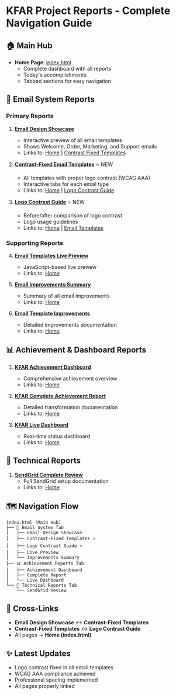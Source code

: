 # KFAR Project Reports - Complete Navigation Guide

## 🏠 Main Hub
- **Home Page**: [index.html](index.html)
  - Complete dashboard with all reports
  - Today's accomplishments
  - Tabbed sections for easy navigation

## 📧 Email System Reports

### Primary Reports
1. **[Email Design Showcase](email-design-showcase.html)**
   - Interactive preview of all email templates
   - Shows Welcome, Order, Marketing, and Support emails
   - Links to: [Home](index.html) | [Contrast Fixed Templates](email-contrast-fixed.html)

2. **[Contrast-Fixed Email Templates](email-contrast-fixed.html)** ⭐ NEW
   - All templates with proper logo contrast (WCAG AAA)
   - Interactive tabs for each email type
   - Links to: [Home](index.html) | [Logo Contrast Guide](logo-contrast-guide.html)

3. **[Logo Contrast Guide](logo-contrast-guide.html)** ⭐ NEW
   - Before/after comparison of logo contrast
   - Logo usage guidelines
   - Links to: [Home](index.html) | [Email Templates](email-contrast-fixed.html)

### Supporting Reports
4. **[Email Templates Live Preview](email-templates-live-preview.html)**
   - JavaScript-based live preview
   - Links to: [Home](index.html)

5. **[Email Improvements Summary](email-improvements-summary.html)**
   - Summary of all email improvements
   - Links to: [Home](index.html)

6. **[Email Template Improvements](EMAIL_TEMPLATE_IMPROVEMENTS.html)**
   - Detailed improvements documentation
   - Links to: [Home](index.html)

## 📊 Achievement & Dashboard Reports

1. **[KFAR Achievement Dashboard](KFAR_ACHIEVEMENT_DASHBOARD.html)**
   - Comprehensive achievement overview
   - Links to: [Home](index.html)

2. **[KFAR Complete Achievement Report](KFAR_COMPLETE_ACHIEVEMENT_REPORT.html)**
   - Detailed transformation documentation
   - Links to: [Home](index.html)

3. **[KFAR Live Dashboard](KFAR_LIVE_DASHBOARD.html)**
   - Real-time status dashboard
   - Links to: [Home](index.html)

## 🔧 Technical Reports

1. **[SendGrid Complete Review](SENDGRID_COMPLETE_REVIEW.html)**
   - Full SendGrid setup documentation
   - Links to: [Home](index.html)

## 🗺️ Navigation Flow

```
index.html (Main Hub)
├── 📧 Email System Tab
│   ├── Email Design Showcase
│   ├── Contrast-Fixed Templates ⭐
│   ├── Logo Contrast Guide ⭐
│   ├── Live Preview
│   └── Improvements Summary
├── 📊 Achievement Reports Tab
│   ├── Achievement Dashboard
│   ├── Complete Report
│   └── Live Dashboard
└── 🔧 Technical Reports Tab
    └── SendGrid Review
```

## 🔗 Cross-Links

- **Email Design Showcase** ↔️ **Contrast-Fixed Templates**
- **Contrast-Fixed Templates** ↔️ **Logo Contrast Guide**
- All pages → **Home (index.html)**

## ✨ Latest Updates
- Logo contrast fixed in all email templates
- WCAG AAA compliance achieved
- Professional spacing implemented
- All pages properly linked